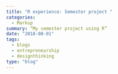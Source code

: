 ```yaml
---
title: "R experience: Semester project "
categories:
  - Markup
summary: “My semester project using R”
date: "2018-08-01"
tags:
  - blogs
  - entrepreneurship
  - designthinking
type: "blog"
---
```


